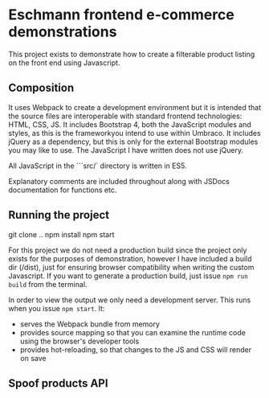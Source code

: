 # Eschmann frontend e-commerce demonstrations

This project exists to demonstrate how to create a filterable product listing on the front end using Javascript. 

## Composition
It uses Webpack to create a development environment but it is intended that the source files are interoperable with standard frontend technologies: HTML, CSS, JS. It includes Bootstrap 4, both the JavaScript modules and styles, as this is the frameworkyou intend to use within Umbraco. It includes jQuery as a dependency, but this is only for the external Bootstrap modules you may like to use. The JavaScript I have written does not use jQuery. 

All JavaScript in the ```src/` directory is written in ES5.

Explanatory comments are included throughout along with JSDocs documentation for functions etc.

## Running the project 
git clone ..
npm install
npm start

For this project we do not need a production build since the project only exists for the purposes of demonstration, however I have included a build dir (/dist), just for ensuring browser compatibility when writing the custom Javascript. If you want to generate a production build, just issue `npm run build` from the terminal.

In order to view the output we only need a development server. This runs when you issue `npm start`. It:
* serves the Webpack bundle from memory
* provides source mapping so that you can examine the runtime code using the browser's developer tools
* provides hot-reloading, so that changes to the JS and CSS will render on save 

## Spoof products API 



